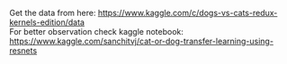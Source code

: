 Get the data from here: https://www.kaggle.com/c/dogs-vs-cats-redux-kernels-edition/data  
For better observation check kaggle notebook: https://www.kaggle.com/sanchitvj/cat-or-dog-transfer-learning-using-resnets

